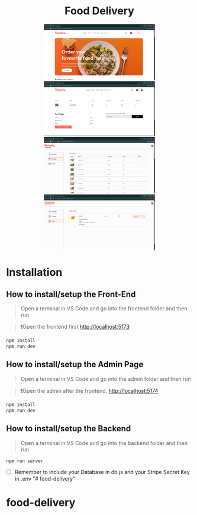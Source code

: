 
<h1 align="center">Food Delivery</h1>

<p align="center">
  <img src="homepage.png" alt="Homepage Screenshot" width="300"/>
  <img src="cart.png" alt="Cart Screenshot" width="300"/>
  <img src="adminpage.png" alt="Admin Page Screenshot" width="300"/>
  <img src="order.png" alt="Order Screenshot" width="300"/>
</p>

# Installation

<h2>How to install/setup the Front-End</h2>

> Open a terminal in VS Code and go into the frontend folder and then run

>❗Open the frontend first [http://localhost:5173](http://localhost:5173)


```
npm install
npm run dev
```


<h2>How to install/setup the Admin Page</h2>

> Open a terminal in VS Code and go into the admin folder and then run

>❗Open the admin after the frontend. [http://localhost:5174](http://localhost:5174)

```
npm install
npm run dev
```
   
<h2>How to install/setup the Backend</h2>

> Open a terminal in VS Code and go into the backend folder and then run

```
npm run server
```

- [ ] Remember to include your Database in db.js and your Stripe Secret Key in .env
"# food-delivery" 
# food-delivery
